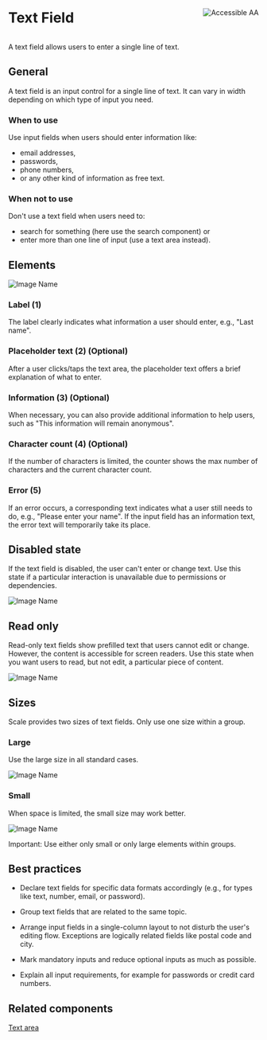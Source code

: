 <div style="display: inline-flex; align-items: center; justify-content: space-between; width: 100%;">
    <h1>Text Field</h1>
    <img src="assets/aa.png" alt="Accessible AA" />
</div>

A text field allows users to enter a single line of text.

## General

A text field is an input control for a single line of text. It can vary in width depending on which type of input you need.

### When to use

Use input fields when users should enter information like:

- email addresses,
- passwords,
- phone numbers,
- or any other kind of information as free text.

### When not to use

Don't use a text field when users need to:

- search for something (here use the search component) or
- enter more than one line of input (use a text area instead).

## Elements

![Image Name](assets/3_components/text-input/input-field-elements.png)

### Label (1)

The label clearly indicates what information a user should enter, e.g., "Last name".

### Placeholder text (2) (Optional)

After a user clicks/taps the text area, the placeholder text offers a brief explanation of what to enter.

### Information (3) (Optional)

When necessary, you can also provide additional information to help users, such as "This information will remain anonymous".

### Character count (4) (Optional)

If the number of characters is limited, the counter shows the max number of characters and the current character count.

### Error (5)

If an error occurs, a corresponding text indicates what a user still needs to do, e.g., "Please enter your name". If the input field has an information text, the error text will temporarily take its place.

## Disabled state

If the text field is disabled, the user can't enter or change text. Use this state if a particular interaction is unavailable due to permissions or dependencies.

![Image Name](assets/3_components/text-input/input_disabled.png)

## Read only

Read-only text fields show prefilled text that users cannot edit or change. However, the content is accessible for screen readers. Use this state when you want users to read, but not edit, a particular piece of content.

![Image Name](assets/3_components/text-input/text-field-read-only.png)

## Sizes

Scale provides two sizes of text fields. Only use one size within a group.

### Large

Use the large size in all standard cases.

![Image Name](assets/3_components/text-input/input-field-large.png)

### Small

When space is limited, the small size may work better.

![Image Name](assets/3_components/text-input/input-field-small.png)

Important: Use either only small or only large elements within groups.

## Best practices

- Declare text fields for specific data formats accordingly (e.g., for types like text, number, email, or password).

- Group text fields that are related to the same topic.

- Arrange input fields in a single-column layout to not disturb the user's editing flow. Exceptions are logically related fields like postal code and city.

- Mark mandatory inputs and reduce optional inputs as much as possible.

- Explain all input requirements, for example for passwords or credit card numbers.

## Related components

<a href="?path=/usage/components-text-area--standard">Text area</a>
